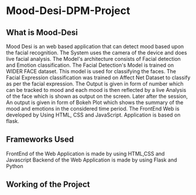 # Mood-Desi-DPM-Project

## What is Mood-Desi
Mood Desi is an web based application that can detect mood based upon the facial recognition. The System uses the camera of the device and does live facial analysis. The Model's architecture consists of Facial detection and Emotion classification. The Facial Detection's Model is trained on WIDER FACE dataset. This model is used for classifying the faces. The Facial Expression classification was trained on Affect Net Dataset to classify as per the facial expression. 
The Output is given in form of number which can be tracked to mood and each mood is then reflected by a live Analysis of the face which is shown as output on the screen.
Later after the session, An output is given in form of Bokeh Plot which shows the summary of the mood and emotions in the considered time period.
The FrontEnd Web is developed by Using HTML, CSS and JavaScript. 
Application is based on flask.

## Frameworks Used
FrontEnd of the Web Application is made by using HTML,CSS and Javascript
Backend of the Web Application is made by using Flask and Python

## Working of the Project

